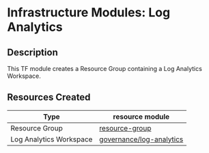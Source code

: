 # **Infrastructure Modules: Log Analytics**

## Description

This TF module creates a Resource Group containing a Log Analytics Workspace.

## Resources Created

| Type     | resource module     |
|----------|------------|
| Resource Group | [resource-group](../../../resources/azure/resource-group/README.md)|
| Log Analytics Workspace | [governance/log-analytics](../../../resources/azure/governance/log-analytics/README.md)|

